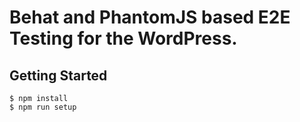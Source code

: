 # Behat and PhantomJS based E2E Testing for the WordPress.

## Getting Started

```
$ npm install
$ npm run setup
```
